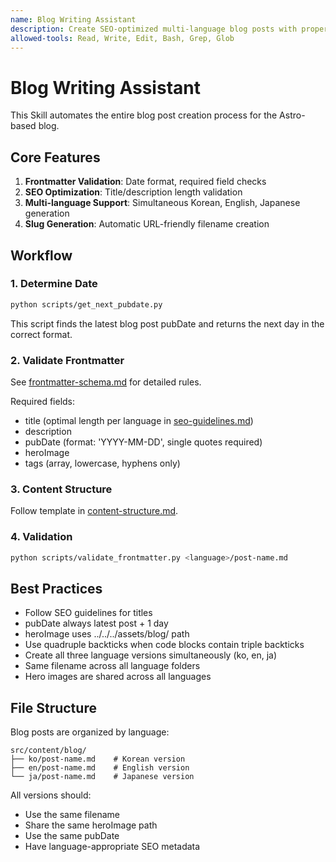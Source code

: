 ```yaml
---
name: Blog Writing Assistant
description: Create SEO-optimized multi-language blog posts with proper frontmatter, hero images, and content structure. Use when writing blog posts, creating content, or managing blog metadata.
allowed-tools: Read, Write, Edit, Bash, Grep, Glob
---
```


# Blog Writing Assistant

This Skill automates the entire blog post creation process for the Astro-based blog.

## Core Features

1. **Frontmatter Validation**: Date format, required field checks
2. **SEO Optimization**: Title/description length validation
3. **Multi-language Support**: Simultaneous Korean, English, Japanese generation
4. **Slug Generation**: Automatic URL-friendly filename creation

## Workflow

### 1. Determine Date

```bash
python scripts/get_next_pubdate.py
```

This script finds the latest blog post pubDate and returns the next day in the correct format.

### 2. Validate Frontmatter

See [frontmatter-schema.md](frontmatter-schema.md) for detailed rules.

Required fields:
- title (optimal length per language in [seo-guidelines.md](seo-guidelines.md))
- description
- pubDate (format: 'YYYY-MM-DD', single quotes required)
- heroImage
- tags (array, lowercase, hyphens only)

### 3. Content Structure

Follow template in [content-structure.md](content-structure.md).

### 4. Validation

```bash
python scripts/validate_frontmatter.py <language>/post-name.md
```

## Best Practices

- Follow SEO guidelines for titles
- pubDate always latest post + 1 day
- heroImage uses ../../../assets/blog/ path
- Use quadruple backticks when code blocks contain triple backticks
- Create all three language versions simultaneously (ko, en, ja)
- Same filename across all language folders
- Hero images are shared across all languages

## File Structure

Blog posts are organized by language:
```
src/content/blog/
├── ko/post-name.md    # Korean version
├── en/post-name.md    # English version
└── ja/post-name.md    # Japanese version
```

All versions should:
- Use the same filename
- Share the same heroImage path
- Use the same pubDate
- Have language-appropriate SEO metadata
